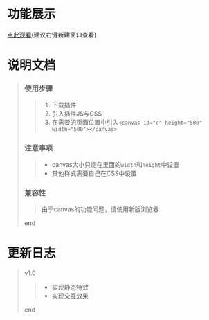 # 功能展示
[点此观看](https://quiethear.github.io/canvas-universe/canves动画--宇宙特效.html "宇宙特效")(建议右键新建窗口查看)
# 说明文档
> ### 使用步骤
>> 1. 下载插件
>> 2. 引入插件JS与CSS
>> 3. 在需要的页面位置中引入`<canvas id="c" height="500" width="500"></canvas>`
> ### 注意事项
>> * canvas大小只能在里面的`width`和`height`中设置
>> * 其他样式需要自己在CSS中设置
> ### 兼容性
>> 由于canvas的功能问题，请使用新版浏览器
>
> end
# 更新日志
> v1.0
>> * 实现静态特效
>> * 实现交互效果
>
> end